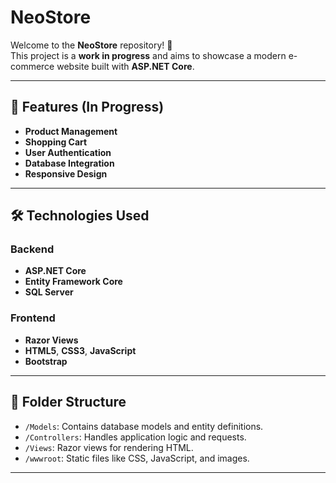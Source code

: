 # NeoStore

Welcome to the **NeoStore** repository! 🚀  
This project is a **work in progress** and aims to showcase a modern e-commerce website built with **ASP.NET Core**.

---

## 🎯 Features (In Progress)

- **Product Management**  
- **Shopping Cart**  
- **User Authentication**  
- **Database Integration**  
- **Responsive Design**

---

## 🛠️ Technologies Used

### Backend
- **ASP.NET Core**
- **Entity Framework Core**
- **SQL Server**

### Frontend
- **Razor Views**
- **HTML5**, **CSS3**, **JavaScript**
- **Bootstrap**

---

## 📂 Folder Structure
- `/Models`: Contains database models and entity definitions.
- `/Controllers`: Handles application logic and requests.
- `/Views`: Razor views for rendering HTML.
- `/wwwroot`: Static files like CSS, JavaScript, and images.

---
